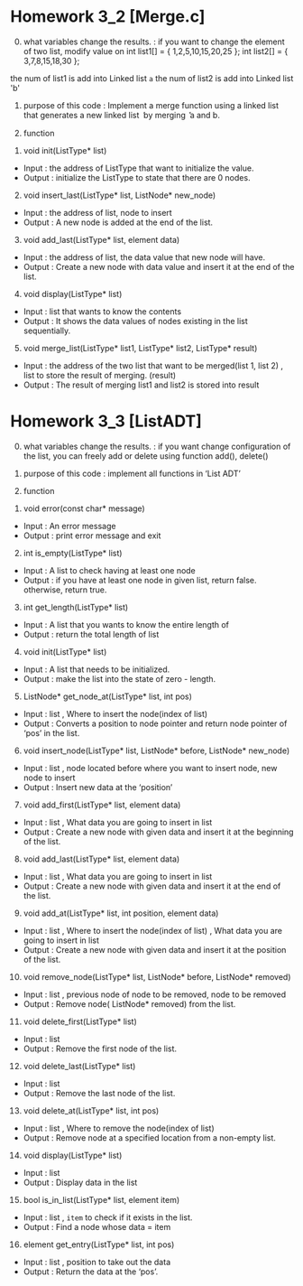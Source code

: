 # Homework 3_2 [Merge.c]

0. what variables change the results. 
: if you want to change the element of two list,
 modify value on 	int list1[] = { 1,2,5,10,15,20,25 };
		int list2[] = { 3,7,8,15,18,30 };

the num of list1 is add into Linked list `a`
the num of list2 is add into Linked list 'b'

1. purpose of this code
: Implement a merge function using a linked list that generates a new linked list ܿ by merging ܽ a and b. 

2. function 

1) void init(ListType* list)
- Input : the address of ListType that want to initialize the value.
- Output : initialize the ListType to state that there are 0 nodes.

2) void insert_last(ListType* list, ListNode* new_node)
- Input : the address of list, node to insert 
- Output : A new node is added at the end of the list.
                                                         
3) void add_last(ListType* list, element data)
- Input : the address of list, the data value that new node will have.
- Output : Create a new node with data value and insert it at the end of the list.

4) void display(ListType* list) 
- Input : list that wants to know the contents
- Output : It shows the data values of nodes existing in the list sequentially.

5) void merge_list(ListType* list1, ListType* list2, ListType* result)
- Input : the address of the two list that want to be merged(list 1, list 2) , list to store the result of merging. (result)
- Output : The result of merging list1 and list2 is stored into result 

# Homework 3_3 [ListADT]


0. what variables change the results. 
: if you want change configuration of the list, you can freely add or delete using function add(), delete()

1. purpose of this code
: implement all functions in ‘List ADT’

2. function

1) void error(const char* message)
- Input : An error message
- Output : print error message and exit

2) int is_empty(ListType* list)
- Input : A list to check having at least one node 
- Output : if you have at least one node in given list, return false. otherwise, return true.

3) int get_length(ListType* list) 
- Input : A list that you wants to know the entire length of
- Output : return the total length of list

4) void init(ListType* list)
- Input : A list that needs to be initialized.
- Output : make the list into the state of  zero - length.

5) ListNode* get_node_at(ListType* list, int pos) 
- Input : list , Where to insert the node(index of list)
- Output :  Converts a position to node pointer and return node pointer of ‘pos’ in the list.

6) void insert_node(ListType* list, ListNode* before, ListNode* new_node) 
- Input : list , node located before where you want to insert node, new node to insert 
- Output : Insert new data at the ‘position’

7) void add_first(ListType* list, element data) 
- Input : list , What data you are going to insert in list
- Output : Create a new node with given data and insert it at the beginning of the list.

8) void add_last(ListType* list, element data)
- Input :  list , What data you are going to insert in list
- Output : Create a new node with given data and insert it at the end of the list.


9) void add_at(ListType* list, int position, element data)
- Input :  list , Where to insert the node(index of list) , What data you are going to insert in list
- Output : Create a new node with given data and insert it at the position of the list.

10) void remove_node(ListType* list, ListNode* before, ListNode* removed) 
- Input : list , previous node of node to be removed, node to be removed
- Output : Remove node( ListNode* removed) from the list.

11) void delete_first(ListType* list) 
- Input : list 
- Output : Remove the first node of the list.

12) void delete_last(ListType* list)
- Input : list
- Output : Remove the last node of the list.

13) void delete_at(ListType* list, int pos)
- Input : list , Where to remove the node(index of list)
- Output : Remove node at a specified location  from a non-empty list.

14) void display(ListType* list)
- Input : list 
- Output : Display data in the list

15) bool is_in_list(ListType* list, element item)
- Input : list , `item` to check if it exists in the list.
- Output :  Find a node whose data = item

16) element get_entry(ListType* list, int pos)
- Input :  list , position to take out the data
- Output :  Return the data at the ‘pos’.
